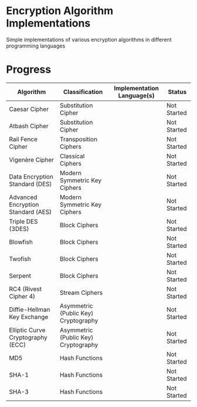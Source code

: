 # Encryption Algorithm Implementations
Simple implementations of various encryption algorithms in different programming languages

# Progress
| Algorithm | Classification | Implementation Language(s) | Status |
| ------------- | ------------- |  ------------- | -------------|
| Caesar Cipher | Substitution Cipher |  | Not Started |
| Atbash Cipher | Substitution Cipher |  | Not Started |
| Rail Fence Cipher | Transposition Ciphers |  | Not Started |
| Vigenère Cipher | Classical Ciphers |  | Not Started |
| Data Encryption Standard (DES) | Modern Symmetric Key Ciphers |  | Not Started |
| Advanced Encryption Standard (AES) | Modern Symmetric Key Ciphers |  | Not Started |
| Triple DES (3DES) | Block Ciphers |  | Not Started |
| Blowfish | Block Ciphers |  | Not Started |
| Twofish | Block Ciphers |  | Not Started |
| Serpent | Block Ciphers |  | Not Started |
| RC4 (Rivest Cipher 4) | Stream Ciphers |  | Not Started |
| Diffie-Hellman Key Exchange | Asymmetric (Public Key) Cryptography |  | Not Started |
| Elliptic Curve Cryptography (ECC) | Asymmetric (Public Key) Cryptography |  | Not Started |
| MD5 | Hash Functions |  | Not Started |
| SHA-1 | Hash Functions |  | Not Started |
| SHA-3 | Hash Functions |  | Not Started |

